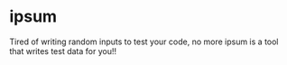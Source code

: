 # ipsum
Tired of writing random inputs to test your code, no more ipsum is a tool that writes test data for you!!

